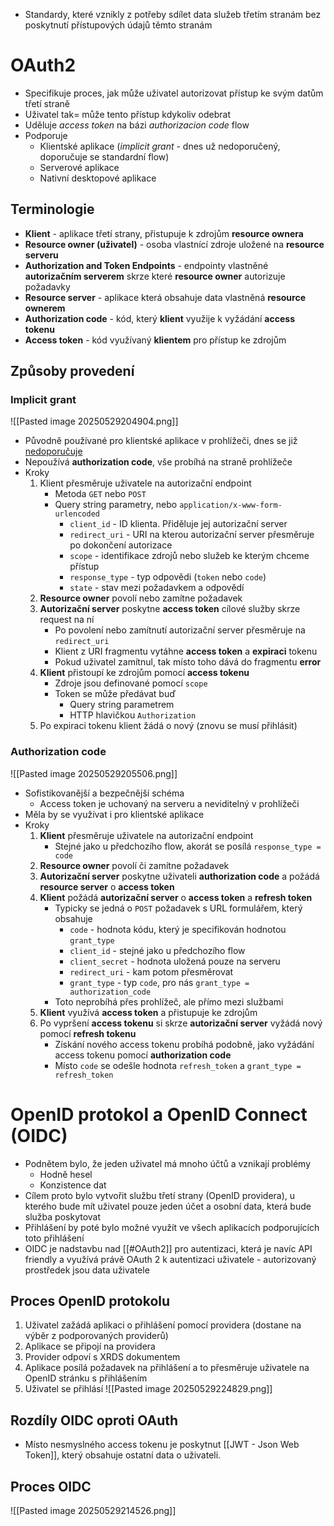 - Standardy, které vznikly z potřeby sdílet data služeb třetím stranám bez poskytnutí přístupových údajů těmto stranám

# OAuth2
- Specifikuje proces, jak může uživatel autorizovat přístup ke svým datům třetí straně
- Uživatel tak= může tento přístup kdykoliv odebrat
- Uděluje *access token* na bázi *authorizacion code* flow
- Podporuje
	- Klientské aplikace (*implicit grant* - dnes už nedoporučený, doporučuje se standardní flow)
	- Serverové aplikace
	- Nativní desktopové aplikace

## Terminologie
- **Klient** - aplikace třetí strany, přistupuje k zdrojům **resource ownera**
- **Resource owner (uživatel)** - osoba vlastnící zdroje uložené na **resource serveru**
- **Authorization and Token Endpoints** - endpointy vlastněné **autorizačním serverem** skrze které **resource owner** autorizuje požadavky
- **Resource server** - aplikace která obsahuje data vlastněná **resource ownerem**
- **Authorization code** - kód, který **klient** využije k vyžádání **access tokenu**
- **Access token** - kód využívaný **klientem** pro přístup ke zdrojům

## Způsoby provedení
### Implicit grant
![[Pasted image 20250529204904.png]]
- Původně používané pro klientské aplikace v prohlížeči, dnes se již [nedoporučuje](https://oauth.net/2/grant-types/implicit/)
- Nepoužívá **authorization code**, vše probíhá na straně prohlížeče
- Kroky
	1. Klient přesměruje uživatele na autorizační endpoint
		- Metoda `GET` nebo `POST`
		- Query string parametry, nebo `application/x-www-form-urlencoded`
			- `client_id` - ID klienta. Přiděluje jej autorizační server
			- `redirect_uri` - URI na kterou autorizační server přesměruje po dokončení autorizace
			- `scope` - identifikace zdrojů nebo služeb ke kterým chceme přístup
			- `response_type` - typ odpovědi (`token` nebo `code`)
			- `state` - stav mezi požadavkem a odpovědí
	2. **Resource owner** povolí nebo zamítne požadavek
	3. **Autorizační server** poskytne **access token** cílové služby skrze request na ní
		- Po povolení nebo zamítnutí autorizační server přesměruje na `redirect_uri`
		- Klient z URI fragmentu vytáhne **access token** a **expiraci** tokenu
		- Pokud uživatel zamítnul, tak místo toho dává do fragmentu **error**
	4. **Klient** přistoupí ke zdrojům pomocí **access tokenu**
		- Zdroje jsou definované pomocí `scope`
		- Token se může předávat buď
			- Query string parametrem
			- HTTP hlavičkou `Authorization`
	5. Po expiraci tokenu klient žádá o nový (znovu se musí přihlásit)
### Authorization code 
![[Pasted image 20250529205506.png]]
- Sofistikovanější a bezpečnější schéma
	- Access token je uchovaný na serveru a neviditelný v prohlížeči
- Měla by se využívat i pro klientské aplikace
- Kroky
	1. **Klient** přesměruje uživatele na autorizační endpoint
		- Stejné jako u předchozího flow, akorát se posílá `response_type = code`
	2. **Resource owner** povolí či zamítne požadavek
	3. **Autorizační server** poskytne uživateli **authorization code** a požádá **resource server** o **access token** 
	4. **Klient** požádá **autorizační server** o **access token** a **refresh token**
		- Typicky se jedná o `POST` požadavek s URL formulářem, který obsahuje
			- `code` - hodnota kódu, který je specifikován hodnotou `grant_type`
			- `client_id` - stejné jako u předchozího flow
			- `client_secret` - hodnota uložená pouze na serveru
			- `redirect_uri` - kam potom přesměrovat
			- `grant_type` - typ `code`, pro nás `grant_type = authorization_code`
		- Toto neprobíhá přes prohlížeč, ale přímo mezi službami
	5. **Klient** využívá **access token** a přistupuje ke zdrojům
	6. Po vypršení **access tokenu** si skrze **autorizační server** vyžádá nový pomocí **refresh tokenu**
		- Získání nového access tokenu probíhá podobně, jako vyžádání access tokenu pomocí **authorization code**
		- Místo `code` se odešle hodnota `refresh_token` a `grant_type = refresh_token`

# OpenID protokol a OpenID Connect (OIDC)
- Podnětem bylo, že jeden uživatel má mnoho účtů a vznikají problémy
	- Hodně hesel
	- Konzistence dat
- Cílem proto bylo vytvořit službu třetí strany (OpenID providera), u kterého bude mít uživatel pouze jeden účet a osobní data, která bude služba poskytovat 
- Přihlášení by poté bylo možné využít ve všech aplikacích podporujících toto přihlášení
- OIDC je nadstavbu nad [[#OAuth2]] pro autentizaci, která je navíc API friendly a využívá právě OAuth 2 k autentizaci uživatele - autorizovaný prostředek jsou data uživatele

## Proces OpenID protokolu
1. Uživatel zažádá aplikaci o přihlášení pomocí providera (dostane na výběr z podporovaných providerů)
2. Aplikace se připojí na providera
3. Provider odpoví s XRDS dokumentem
4. Aplikace posílá požadavek na přihlášení a to přesměruje uživatele na OpenID stránku s přihlášením
5. Uživatel se přihlásí
	![[Pasted image 20250529224829.png]]

## Rozdíly OIDC oproti OAuth
- Místo nesmyslného access tokenu je poskytnut [[JWT - Json Web Token]], který obsahuje ostatní data o uživateli. 

## Proces OIDC
![[Pasted image 20250529214526.png]]